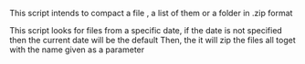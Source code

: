This script intends to compact a file , a list of them or a folder in .zip format 

This script looks for files from a specific date, if the date is not specified then the current date will be the default 
Then, the it will zip the files all toget with the name given as a parameter


